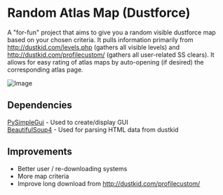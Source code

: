# Random Atlas Map (Dustforce)
A "for-fun" project that aims to give you a random visible dustforce map based on your chosen criteria. It pulls 
information primarily from http://dustkid.com/levels.php (gathers all visible levels) and http://dustkid.com/profilecustom/
(gathers all user-related SS clears). It allows for easy rating of atlas maps by auto-opening (if desired) the 
corresponding atlas page. <br>

![Image](https://bashify.io/i/k565JO)

## Dependencies
[PySimpleGui](https://pypi.org/project/PySimpleGUI/) - Used to create/display GUI<br>
[BeautifulSoup4](https://pypi.org/project/beautifulsoup4/) - Used for parsing HTML data from dustkid<br>

## Improvements
* Better user / re-downloading systems
* More map criteria
* Improve long download from http://dustkid.com/profilecustom/
